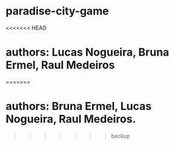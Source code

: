 # paradise-city-game
<<<<<<< HEAD
# authors: Lucas Nogueira, Bruna Ermel, Raul Medeiros
=======

# authors: Bruna Ermel, Lucas Nogueira, Raul Medeiros.
>>>>>>> backup
